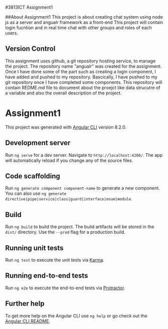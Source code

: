 #3813ICT Assignment1

##About Assignment1 
 This project is about creating chat system using node js as a server and angualr framework as a front-end This project will contain login fucntion and in real time chat with other groups and roles of each users.
## Version Control
This assignment uses github, a git repository hosting service, to manage the project. The repository name "angualr" was created for the assignment. Once I have done some of the part such as creating a login component, I have added and pushed to my repository. Bascically, I have pushed to my git repository once I have completed some components. This repository will contain REDME.md file to document about the proejct like data strucutre of a variable and also the overall description of the project.

# Assignment1

This project was generated with [Angular CLI](https://github.com/angular/angular-cli) version 8.2.0.

## Development server

Run `ng serve` for a dev server. Navigate to `http://localhost:4200/`. The app will automatically reload if you change any of the source files.

## Code scaffolding

Run `ng generate component component-name` to generate a new component. You can also use `ng generate directive|pipe|service|class|guard|interface|enum|module`.

## Build

Run `ng build` to build the project. The build artifacts will be stored in the `dist/` directory. Use the `--prod` flag for a production build.

## Running unit tests

Run `ng test` to execute the unit tests via [Karma](https://karma-runner.github.io).

## Running end-to-end tests

Run `ng e2e` to execute the end-to-end tests via [Protractor](http://www.protractortest.org/).

## Further help

To get more help on the Angular CLI use `ng help` or go check out the [Angular CLI README](https://github.com/angular/angular-cli/blob/master/README.md).
